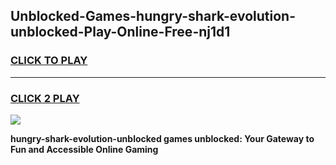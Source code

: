 
## Unblocked-Games-hungry-shark-evolution-unblocked-Play-Online-Free-nj1d1
<h3>
<a href="https://premium76.site?title=hungry-shark-evolution-unblocked&ref=26A">CLICK TO PLAY</a></h3>
<hr>

<h3>
<a href="https://premium76.site?title=hungry-shark-evolution-unblocked&ref=26A">CLICK 2 PLAY</a>
  
</h3>

<a href="https://premium76.site?title=hungry-shark-evolution-unblocked&ref=26A"><img src="https://clearcache.store/games.png"></a>


**hungry-shark-evolution-unblocked games unblocked: Your Gateway to Fun and Accessible Online Gaming**
